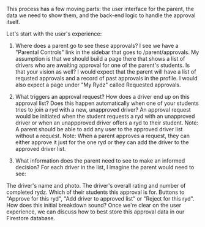 
This process has a few moving parts: the user interface for the parent, the data we need to show them, and the back-end logic to handle the approval itself.

Let's start with the user's experience:

1. Where does a parent go to see these approvals? I see we have a "Parental Controls" link in the sidebar that goes to /parent/approvals. My assumption is that we should build a page there that shows a list of drivers who are awaiting approval for one of the parent's students. Is that your vision as well?
I would expect that the parent will have a list of requsted approvals and a record of past approvals in the profile.  I would also expect a page under "My Rydz" called Requested approvals.

2. What triggers an approval request? How does a driver end up on this approval list? Does this happen automatically when one of your students tries to join a ryd with a new, unapproved driver?
An approval request would be initiated when the student requests a ryd with an unapproved driver or when an unappproved driver offers a ryd to their student.
Note: A parent should be able to add any user to the approved driver list without a request.
Note: When a parent approves a request, they can either approve it just for the one ryd or they can add the driver to the approved driver list.

4. What information does the parent need to see to make an informed decision? For each driver in the list, I imagine the parent would need to see:

The driver's name and photo.
The driver's overall rating and number of completed rydz.
Which of their students this approval is for.
Buttons to "Approve for this ryd", "Add driver to approved list" or "Reject for this ryd".
How does this initial breakdown sound? Once we're clear on the user experience, we can discuss how to best store this approval data in our Firestore database.
